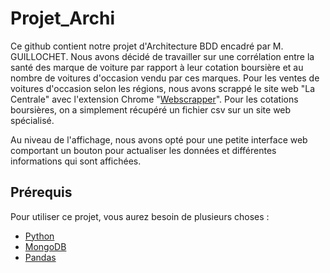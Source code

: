 # Projet_Archi

Ce github contient notre projet d'Architecture BDD encadré par M. GUILLOCHET. Nous avons décidé de travailler sur une corrélation entre la santé des marque de voiture par rapport à leur cotation boursière et au nombre de voitures d'occasion vendu par ces marques. Pour les ventes de voitures d'occasion selon les régions, nous avons scrappé le site web "La Centrale" avec l'extension Chrome "[Webscrapper](https://webscraper.io/)". Pour les cotations boursières, on a simplement récupéré un fichier csv sur un site web spécialisé.

Au niveau de l'affichage, nous avons opté pour une petite interface web comportant un bouton pour actualiser les données et différentes informations qui sont affichées.


## Prérequis

Pour utiliser ce projet, vous aurez besoin de plusieurs choses :

  - [Python](https://www.python.org/)
  - [MongoDB](https://www.mongodb.com/fr-fr)
  - [Pandas](https://pandas.pydata.org/)


